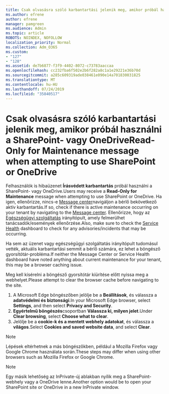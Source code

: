 ```yaml
---
title: Csak olvasásra szóló karbantartási jelenik meg, amikor próbál használni a SharePoint- vagy OneDrive
ms.author: efrene
author: efrene
manager: pamgreen
ms.audience: Admin
ms.topic: article
ROBOTS: NOINDEX, NOFOLLOW
localization_priority: Normal
ms.collection: Adm_O365
ms.custom:
- "127"
- "128"
ms.assetid: de7b6877-f3f9-4402-8072-c73783aaccaa
ms.openlocfilehash: cc232fba6f502e2b6f282a8c1a1e29221e36b70d
ms.sourcegitcommit: a285c609319ade038461e090e14a701830031825
ms.translationtype: MT
ms.contentlocale: hu-HU
ms.lasthandoff: 07/24/2019
ms.locfileid: "35840517"
---
```

# <a name="read-only-for-maintenance-message-when-attempting-to-use-sharepoint-or-onedrive"></a><span data-ttu-id="408c9-102">Csak olvasásra szóló karbantartási jelenik meg, amikor próbál használni a SharePoint- vagy OneDrive</span><span class="sxs-lookup"><span data-stu-id="408c9-102">Read-Only for Maintenance message when attempting to use SharePoint or OneDrive</span></span>

<span data-ttu-id="408c9-103">Felhasználók is hibaüzenet **Írásvédett karbantartás** próbál használni a SharePoint- vagy OneDrive.</span><span class="sxs-lookup"><span data-stu-id="408c9-103">Users may receive a **Read-Only for Maintenance** message when attempting to use SharePoint or OneDrive.</span></span>  <span data-ttu-id="408c9-104">Ha igen, ellenőrizze, nincs-e [Message center](https://portal.office.com/adminportal/home#/MessageCenter)navigáljon a bérlő bekövetkező aktív karbantartás.</span><span class="sxs-lookup"><span data-stu-id="408c9-104">If so, check if there is active maintenance occurring on your tenant by navigating to the [Message center](https://portal.office.com/adminportal/home#/MessageCenter).</span></span> <span data-ttu-id="408c9-105">Ellenőrizze, hogy az [Egészségügyi szolgáltatás](https://portal.office.com/adminportal/home#/servicehealth) irányítópult, amely felmerülhet tanácsadók/események ellenőrzése.</span><span class="sxs-lookup"><span data-stu-id="408c9-105">Also, make sure to check the [Service Health](https://portal.office.com/adminportal/home#/servicehealth) dashboard to check for any advisories/incidents that may be occurring.</span></span>

<span data-ttu-id="408c9-106">Ha sem az üzenet vagy egészségügyi szolgáltatás irányítópult tudomásul vették, aktuális karbantartási semmit a bérlő számára, ez lehet a böngésző gyorsítótár-probléma.</span><span class="sxs-lookup"><span data-stu-id="408c9-106">If neither the Message Center or Service Health dashboard have noted anything about current maintenance for your tenant, this may be a browser caching issue.</span></span>

<span data-ttu-id="408c9-107">Meg kell kísérelni a böngésző gyorsítótár kiürítése előtt nyissa meg a webhelyet.</span><span class="sxs-lookup"><span data-stu-id="408c9-107">Please attempt to clear the browser cache before navigating to the site.</span></span>

1. <span data-ttu-id="408c9-108">A Microsoft Edge böngészőben jelölje be a **Beállítások**, és válassza a **adatvédelmi és biztonsági**.</span><span class="sxs-lookup"><span data-stu-id="408c9-108">In your Microsoft Edge browser, select **Settings**, and then select **Privacy and Security**.</span></span>
2. <span data-ttu-id="408c9-109">**Egyértelmű böngészés**csoportban **Válassza ki, milyen jelet**.</span><span class="sxs-lookup"><span data-stu-id="408c9-109">Under **Clear browsing**, select **Choose what to clear**.</span></span>
3. <span data-ttu-id="408c9-110">Jelölje be a **cookie-k és a mentett webhely adatokat**, és válassza a **világos**.</span><span class="sxs-lookup"><span data-stu-id="408c9-110">Select **Cookies and saved website data**, and select **Clear**.</span></span>

>[!Note] 
> <span data-ttu-id="408c9-111">Lépések eltérhetnek a más böngészőkben, például a Mozilla Firefox vagy Google Chrome használata során.</span><span class="sxs-lookup"><span data-stu-id="408c9-111">These steps may differ when using other browsers such as Mozilla Firefox or Google Chrome.</span></span>

>[!Note] 
> <span data-ttu-id="408c9-112">Egy másik lehetőség az InPrivate-új ablakban nyílik meg a SharePoint-webhely vagy a OneDrive lenne.</span><span class="sxs-lookup"><span data-stu-id="408c9-112">Another option would be to open your SharePoint site or OneDrive in a new InPrivate window.</span></span>